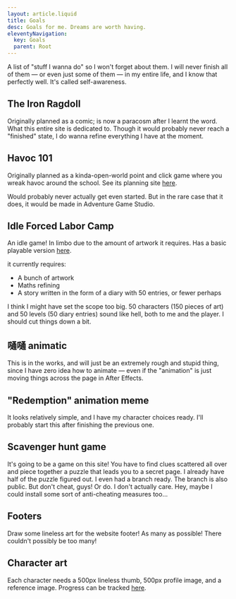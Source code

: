 ```yaml
---
layout: article.liquid
title: Goals
desc: Goals for me. Dreams are worth having.
eleventyNavigation:
  key: Goals
  parent: Root
---
```


A list of "stuff I wanna do" so I won't forget about them. I will never finish all of them — or even just some of them — in my entire life, and I know that perfectly well. It's called self-awareness.

## The Iron Ragdoll

Originally planned as a comic; is now a paracosm after I learnt the word. What this entire site is dedicated to. Though it would probably never reach a "finished" state, I do wanna refine everything I have at the moment.

## Havoc 101

Originally planned as a kinda-open-world point and click game where you wreak havoc around the school. See its planning site [here](https://tofutush.github.io/havoc101).

Would probably never actually get even started. But in the rare case that it does, it would be made in Adventure Game Studio.

## Idle Forced Labor Camp

An idle game! In limbo due to the amount of artwork it requires. Has a basic playable version [here](https://tofutush.github.io/idlegame).

it currently requires:

- A bunch of artwork
- Maths refining
- A story written in the form of a diary with 50 entries, or fewer perhaps

I think I might have set the scope too big. 50 characters (150 pieces of art) and 50 levels (50 diary entries) sound like hell, both to me and the player. I should cut things down a bit.

## 嗵嗵 animatic

This is in the works, and will just be an extremely rough and stupid thing, since I have zero idea how to animate — even if the "animation" is just moving things across the page in After Effects.

## "Redemption" animation meme

It looks relatively simple, and I have my character choices ready. I'll probably start this after finishing the previous one.

## Scavenger hunt game

It's going to be a game on this site! You have to find clues scattered all over and piece together a puzzle that leads you to a secret page. I already have half of the puzzle figured out. I even had a branch ready. The branch is also public. But don't cheat, guys! Or do. I don't actually care. Hey, maybe I could install some sort of anti-cheating measures too…

## Footers

Draw some lineless art for the website footer! As many as possible! There couldn't possibly be too many!

## Character art

Each character needs a 500px lineless thumb, 500px profile image, and a reference image. Progress can be tracked [here](/characters/list/).
